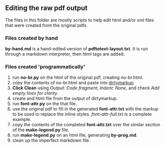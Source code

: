 ## Editing the raw pdf output

The files in this folder are mostly scripts to help edit html and/or xml files that were created from the original pdfs.

### Files created by hand

**by-hand.md** is a hand-edited version of **pdftotext-layout.txt**.  It is run through a markdown interpreter, then html tags are added.

### Files created 'programmatically'

1. run **no-br.py** on the html of the original pdf, creating no-br.html.
2. copy the contents of no-br.html and paste into [dirtymarkup](www.dirtymarkup.com)
3. **Click Clean** using *Output: Code fragment*, *Indent: None*, and check *Add empty lines for clarity*.
4. create and html file from the output of dirtymarkup.
5. run **font-attr.py** on the that file.
6. use the original pdf to fill in the generated **font-attr.txt** with the markup to be used to replace the inline styles.  *font-attr-full.txt* is a complete example.
7. copy the contents of the completed **font-attr.txt** over the similar section of the **make-legend.py** file.
8. run **make-legend.py** on an html file, generating **by-prog.md**.
9. clean up the imperfect markdown file.


